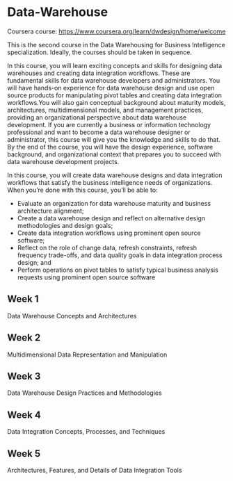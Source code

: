 # Data-Warehouse
Coursera course: https://www.coursera.org/learn/dwdesign/home/welcome

This is the second course in the Data Warehousing for Business Intelligence specialization. Ideally, the courses should be taken in sequence.


In this course, you will learn exciting concepts and skills for designing data warehouses and creating data integration workflows. 
These are fundamental skills for data warehouse developers and administrators. You will have hands-on experience for data warehouse design and use open source products for manipulating pivot tables and creating data integration workflows.You will also gain conceptual background about maturity models, architectures, multidimensional models, and management practices, providing an organizational perspective about data warehouse development. If you are currently a business or information technology professional and want to become a data warehouse designer or administrator, this course will give you the knowledge and skills to do that. By the end of the course, you will have the design experience, software background, and organizational context that prepares you to succeed with data warehouse development projects.  


In this course, you will create data warehouse designs and data integration workflows that satisfy the business intelligence needs of organizations. When you’re done with this course, you’ll be able to:
   * Evaluate an organization for data warehouse maturity and business architecture alignment;
   * Create a data warehouse design and reflect on alternative design methodologies and design goals;
   * Create data integration workflows using prominent open source software;
   * Reflect on the role of change data, refresh constraints, refresh frequency trade-offs, and data quality goals in data integration process design; and
   * Perform operations on pivot tables to satisfy typical business analysis requests using prominent open source software

## Week 1
Data Warehouse Concepts and Architectures

## Week 2
Multidimensional Data Representation and Manipulation

## Week 3
Data Warehouse Design Practices and Methodologies

## Week 4
Data Integration Concepts, Processes, and Techniques

## Week 5
Architectures, Features, and Details of Data Integration Tools
